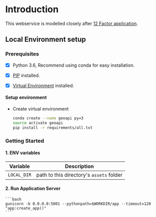 # Introduction

This webservice is modelled closely after [12 Factor application](https://12factor.net).


## Local Environment setup


### Prerequisites

- [x] Python 3.6, Recommend using conda for easy installation.
- [x] [PIP](https://pip.pypa.io/en/stable/installing/) installed.
- [x] [Virtual Environment](http://docs.python-guide.org/en/latest/dev/virtualenvs/) installed.


#### Setup environment

* Create virtual environment

	```bash
	conda create --name geoapi py=3
	source activate geoapi
	pip install -r requirements/all.txt
	```

### Getting Started

#### 1. ENV variables

| Variable | Description |
| --- | --- |
| `LOCAL_DIR` | path to this directory's `assets` folder |


#### 2. Run Application Server

	```bash
	gunicorn -b 0.0.0.0:5001 --pythonpath=$WORKDIR/app --timeout=120 	"app:create_app()"
	```
